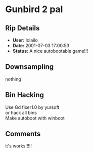 # Gunbird 2 pal

## Rip Details

- **User:** lolailo
- **Date:** 2001-07-03 17:00:53
- **Status:** A nice autobootable game!!!

## Downsampling

nothing

## Bin Hacking

Use Gd fixer1.0 by yursoft<br />or hack all bins<br />Make autoboot with winboot

## Comments

it's works!!!!!

